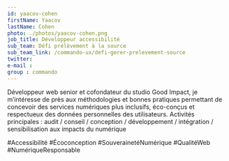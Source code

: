 ```yaml
---
id: yaacov-cohen
firstName: Yaacov
lastName: Cohen
photo: ./photos/yaacov-cohen.png
job_title: Développeur accessibilité
sub_team: Défi prélèvement à la source
sub_team_link: /commando-ux/defi-gerer-prelevement-source
twitter:
e-mail :
group : commando
---
```


Développeur web senior et cofondateur du studio Good Impact, je m’intéresse de près aux méthodologies et bonnes pratiques permettant de concevoir des services numériques plus inclusifs, éco-conçus et respectueux des données personnelles des utilisateurs.
Activités principales : audit / conseil / conception / développement / intégration / sensibilisation aux impacts du numérique

#Accessibilité #Écoconception #SouverainetéNumérique #QualitéWeb #NumériqueResponsable
